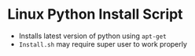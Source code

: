 # Linux Python Install Script
- Installs latest version of python using ```apt-get```
- ```Install.sh``` may require super user to work properly
